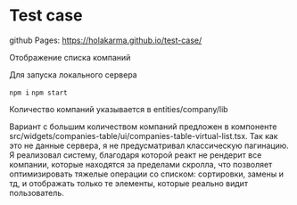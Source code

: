 # Test case

github Pages: https://holakarma.github.io/test-case/

Отображение списка компаний

Для запуска локального сервера

`npm i`
`npm start`

Количество компаний указывается в entities/company/lib

Вариант с большим количеством компаний предложен в компоненте src/widgets/companies-table/ui/companies-table-virtual-list.tsx.
Так как это не данные сервера, я не предусматривал классическую пагинацию. Я реализовал систему, благодаря которой реакт не рендерит все компании, которые находятся за пределами скролла, что позволяет оптимизировать тяжелые операции со списком: сортировки, замены и тд, и отображать только те элементы, которые реально видит пользователь.
